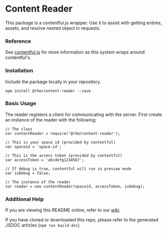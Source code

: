 # Content Reader

This package is a contentful.js wrapper. Use it to assist with getting entires, assets, and resolve nested object in requests.

### Reference

See [contentful.js](https://github.com/contentful/contentful.js) for more information as this system wraps around contentful's.

### Installation

Include the package locally in your repository.

`npm install @rhm/content-reader --save`

### Basic Usage

The reader registers a client for communicating with the server. First create an instance of the reader with the following:

```
// The class
var contentReader = require('@rhm/content-reader');

// This is your space id (provided by contentful)
var spaceid = 'space-id';

// This is the access token (provided by contentful)
var accessToken = 'abcdefg1234567';

// If debug is true, contentful will run in preview mode
var isDebug = false;

// The instance of the reader
var reader = new contentReader(spaceid, accessToken, isDebug);
```

### Additional Help

If you are viewing this README online, refer to our [wiki](https://github.com/remedyhealth/content-reader/wiki).

If you have cloned or downloaded this repo, please refer to the generated JSDOC articles (`npm run build-doc`).
